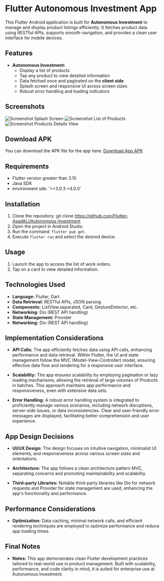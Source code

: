 # Flutter Autonomous Investment App

This Flutter Android application is built for **Autonomous Investment** to manage and display product listings efficiently. It fetches product data using RESTful APIs, supports smooth navigation, and provides a clean user interface for mobile devices.

## Features

- **Autonomous Investment:**
    - Display a list of products
    - Tap any product to view detailed information
    - Data fetched once and paginated on the **client side**
    - Splash screen and responsive UI across screen sizes
    - Robust error handling and loading indicators
  
## Screenshots

![Screenshot Splash Screen](https://github.com/Flutter-AsadALi/Autonomous-Investment/blob/main/assets/images/splash.png)
![Screenshot List of Products](https://github.com/Flutter-AsadALi/Autonomous-Investment/blob/main/assets/images/list_view.png)
![Screenshot Products Details View](https://github.com/Flutter-AsadALi/Autonomous-Investment/blob/main/assets/images/details_view.png)


## Download APK

You can download the APK file for the app here: [Download App APK](https://github.com/Flutter-AsadALi/work_order_app_flutter/blob/main/assets/images/flutter-app.apk)
## Requirements

- Flutter version greater than 3.10
- Java SDK
- environment sdk: '>=3.0.3 <4.0.0'

## Installation

1. Clone the repository:
   git clone https://github.com/Flutter-AsadALi/Autonomous-Investment
2. Open the project in Android Studio.
3. Run the command: `flutter pub get`.
4. Execute `flutter run` and select the desired device.

## Usage

1. Launch the app to access the list of work orders.
2. Tap on a card to view detailed information.

## Technologies Used

- **Language:** Flutter, Dart
- **Data Retrieval:** RESTful APIs, JSON parsing
- **Components:**  ListView.separated, Card, GestureDetector, etc.
- **Networking:** Dio (REST API handling)
- **State Management:** Provider
- **Networking:** Dio (REST API handling)




## Implementation Considerations

- **API Calls:** The app efficiently fetches data using API calls, enhancing performance and data retrieval. Within Flutter, the UI and state management follow the MVC (Model-View-Controller) model, ensuring effective data flow and rendering for a responsive user interface.

- **Scalability:** The app ensures scalability by employing pagination or lazy loading mechanisms, allowing the retrieval of large volumes of Products in batches. This approach maintains app performance and responsiveness, even with extensive data sets.

- **Error Handling:** A robust error handling system is integrated to proficiently manage various scenarios, including network disruptions, server-side issues, or data inconsistencies. Clear and user-friendly error messages are displayed, facilitating better comprehension and user experience.

## App Design Decisions

- **UI/UX Design:** The design focuses on intuitive navigation, minimalist UI elements, and responsiveness across various screen sizes and orientations.

- **Architecture:** The app follows a clean architecture pattern MVC, separating concerns and promoting maintainability and scalability.

- **Third-party Libraries:** Notable third-party libraries like Dio for network requests and Provider for state management are used, enhancing the app's functionality and performance.

## Performance Considerations

- **Optimization:** Data caching, minimal network calls, and efficient rendering techniques are employed to optimize performance and reduce app loading times.
## Final Notes

- **Notes:** This app demonstrates clean Flutter development practices tailored to real-world use in product management. Built with scalability, performance, and code clarity in mind, it is suited for enterprise use at Autonomous Investment.





